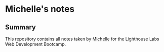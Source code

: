 # Michelle's notes

## Summary
This repository contains all notes taken by <a href="https://github.com/mchllsrgr"> Michelle</a> for the Lighthouse Labs Web Development Bootcamp.